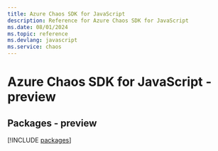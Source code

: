 ```yaml
---
title: Azure Chaos SDK for JavaScript
description: Reference for Azure Chaos SDK for JavaScript
ms.date: 08/01/2024
ms.topic: reference
ms.devlang: javascript
ms.service: chaos
---
```

# Azure Chaos SDK for JavaScript - preview
## Packages - preview
[!INCLUDE [packages](chaos-index.md)]
